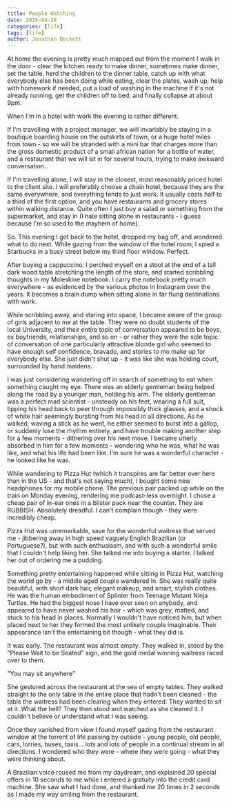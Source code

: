 ```yaml
---
title: People Watching
date: 2015-04-28
categories: [life]
tags: [life]
author: Jonathan Beckett
---
```


At home the evening is pretty much mapped out from the moment I walk in the door - clear the kitchen ready to make dinner, sometimes make dinner, set the table, herd the children to the dinner table, catch up with what everybody else has been doing while eating, clear the plates, wash up, help with homework if needed, put a load of washing in the machine if it's not already running, get the children off to bed, and finally collapse at about 9pm.

When I'm in a hotel with work the evening is rather different.

If I'm travelling with a project manager, we will invariably be staying in a boutique boarding house on the outskirts of town, or a huge hotel miles from town - so we will be stranded with a mini bar that charges more than the gross domestic product of a small african nation for a bottle of water, and a restaurant that we will sit in for several hours, trying to make awkward conversation.

If I'm travelling alone, I will stay in the closest, most reasonably priced hotel to the client site. I will preferably choose a chain hotel, because they are the same everywhere, and everything tends to just work. It usually costs half to a third of the first option, and you have restaurants and grocery stores within walking distance. Quite often I just buy a salad or something from the supermarket, and stay in (I hate sitting alone in restaurants - I guess because I'm so used to the mayhem of home).

So. This evening I got back to the hotel, dropped my bag off, and wondered what to do next. While gazing from the window of the hotel room, I spied a Starbucks in a busy street below my third floor window. Perfect.

After buying a cappuccino, I perched myself on a stool at the end of a tall dark wood table stretching the length of the store, and started scribbling thoughts in my Moleskine notebook. I carry the notebook pretty much everywhere - as evidenced by the various photos in Instagram over the years. It becomes a brain dump when sitting alone in far flung destinations with work.

While scribbling away, and staring into space, I became aware of the group of girls adjacent to me at the table. They were no doubt students of the local University, and their entire topic of conversation appeared to be boys, ex boyfriends, relationships, and so on - or rather they were the sole topic of conversation of one particularly attractive blonde girl who seemed to have enough self confidence, bravado, and stories to mo make up for everybody else. She just didn't shut up - it was like she was holding court, surrounded by hand maidens.

I was just considering wandering off in search of something to eat when something caught my eye. There was an elderly gentleman being helped along the road by a younger man, holding his arm. The elderly gentleman was a perfect mad scientist - unsteady on his feet, wearing a full suit, tipping his head back to peer through impossibly thick glasses, and a shock of white hair seemingly bursting from his head in all directions. As he walked, waving a stick as he went, he either seemed to burst into a gallop, or suddenly lose the rhythm entirely, and have trouble making another step for a few moments - dithering over his next move. I became utterly absorbed in him for a few moments - wondering who he was, what he was like, and what his life had been like. I'm sure he was a wonderful character - he looked like he was.

While wandering to Pizza Hut (which it transpires are far better over here than in the US - and that's not saying much), I bought some new headphones for my mobile phone. The previous pair packed up while on the train on Monday evening, rendering me podcast-less overnight. I chose a cheap pair of in-ear ones in a blister pack near the counter. They are RUBBISH. Absolutely dreadful. I can't complain though - they were incredibly cheap.

Pizza Hut was unremarkable, save for the wonderful waitress that served me - jibbering away in high speed vaguely English Brazilian (or Portuguese?), but with such enthusiasm, and with such a wonderful smile that I couldn't help liking her. She talked me into buying a starter. I talked her out of ordering me a pudding.

Something pretty entertaining happened while sitting in Pizza Hut, watching the world go by - a middle aged couple wandered in. She was really quite beautiful, with short dark hair, elegant makeup, and smart, stylish clothes. He was the human embodiment of Splinter from Teenage Mutant Ninja Turtles. He had the biggest nose I have ever seen on anybody, and appeared to have never washed his hair - which was grey, matted, and stuck to his head in places. Normally I wouldn't have noticed him, but when placed next to her they formed the most unlikely couple imaginable. Their appearance isn't the entertaining bit though - what they did is.

It was early. The restaurant was almost empty. They walked in, stood by the "Please Wait to be Seated" sign, and the gold medal winning waitress raced over to them.

"You may sit anywhere"

She gestured across the restaurant at the sea of empty tables. They walked straight to the only table in the entire place that hadn't been cleaned - the table the waitress had been clearing when they entered. They wanted to sit at it. What the hell? They then stood and watched as she cleaned it. I couldn't believe or understand what I was seeing.

Once they vanished from view I found myself gazing from the restaurant window at the torrent of life passing by outside - young people, old people, cars, lorries, buses, taxis... lots and lots of people in a continual stream in all directions. I wondered who they were - where they were going - what they were thinking about.

A Brazilian voice roused me from my daydream, and explained 20 special offers in 10 seconds to me while I entered a gratuity into the credit card machine. She saw what I had done, and thanked me 20 times in 2 seconds as I made my way smiling from the restaurant.